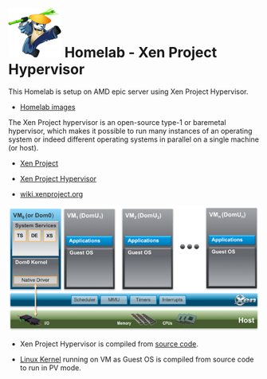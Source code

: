 # ![Homelab](images/xen-fu-panda.png "Homelab") Homelab - Xen Project Hypervisor
This Homelab is setup on AMD epic server using Xen Project Hypervisor.

- [Homelab images](docs/homelab-images "Homelab images")

The Xen Project hypervisor is an open-source type-1 or baremetal hypervisor, which makes it possible to run many instances of an operating system or indeed different operating systems in parallel on a single machine (or host).

- [Xen Project](https://xenproject.org "Xen Project")

- [Xen Project Hypervisor](https://xenproject.org/projects/hypervisor "Xen Project Hypervisor")

- [wiki.xenproject.org](https://wiki.xenproject.org/wiki/Main_Page "wiki.xenproject.org")

![Xen Project Architecture](images/xen-project-arch.png "Xen Project Architecture")

- Xen Project Hypervisor is compiled from [source code](https://xenproject.org/resources/downloads "source code").

- [Linux Kernel](https://kernel.org "Linux Kernel") running on VM as Guest OS is compiled from source code to run in PV mode.


